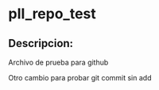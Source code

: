 # pII_repo_test
## Descripcion:
Archivo de prueba para github

Otro cambio para probar git commit sin add